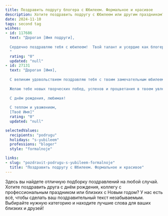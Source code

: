 ```yaml
---
title: Поздравить подругу блогера с Юбилеем. Формальное и красивое
description: Хотите поздравить подругу с Юбилеем или другим праздником? Наш ИИ создаст незабываемое поздравление, а вы обязательно выделитесь среди других.  
date: 2024-11-10
tags: second tag
wishes:
- id: 117686
  text: "Дорогая [Имя подруги],
  
  Сердечно поздравляю тебя с юбилеем!  Твой талант и усердие как блогера заслуживают искреннего восхищения.  Пусть твой творческий путь будет полон ярких событий, вдохновения и новых достижений. Желаю тебе  здоровья, счастья,  неиссякаемой энергии и  многих лет успешной работы на радость твоей аудитории. С юбилеем!
  "
  rating: "0"
  updated: "null"
- id: 27131
  text: "Дорогая [Имя],
  
  С великим удовольствием поздравляю тебя с твоим замечательным юбилеем! Каждый год, проведенный в твоем увлекательном мире блога, наполнен творческими открытиями и яркими впечатлениями. Твоя профессиональность и вдохновение вдохновляют не только меня, но и тысячи твоих читателей.
  
  Желаю тебе новых творческих побед, успехов и процветания в твоем увлекательном деле. Пусть каждый день приносит тебе радость и вдохновение, а каждый пост находит отклик в сердцах твоих подписчиков.
  
  С днём рождения, любимая!
  
  С теплом и уважением,
  [Твоё Имя]"
  rating: "0"
  updated: "null"

selectedValues:
  recipients: "podrugu"
  holidays: "s-yubileem"
  professions: "bloger"
  style: "formalnoje"

links:
- slug: "pozdravit-podrugu-s-yubileem-formalnoje"
  title: "Поздравить подругу с Юбилеем. Формальное и красивое"
---
```


Здесь вы найдете отличную подборку поздравлений на любой случай.
Хотите поздравить друга с днём рождения, коллегу с профессиональным праздником или близких с Новым годом? У нас есть всё, чтобы сделать ваш поздравительный текст незабываемым. Выбирайте нужную категорию и находите лучшие слова для ваших близких и друзей!

